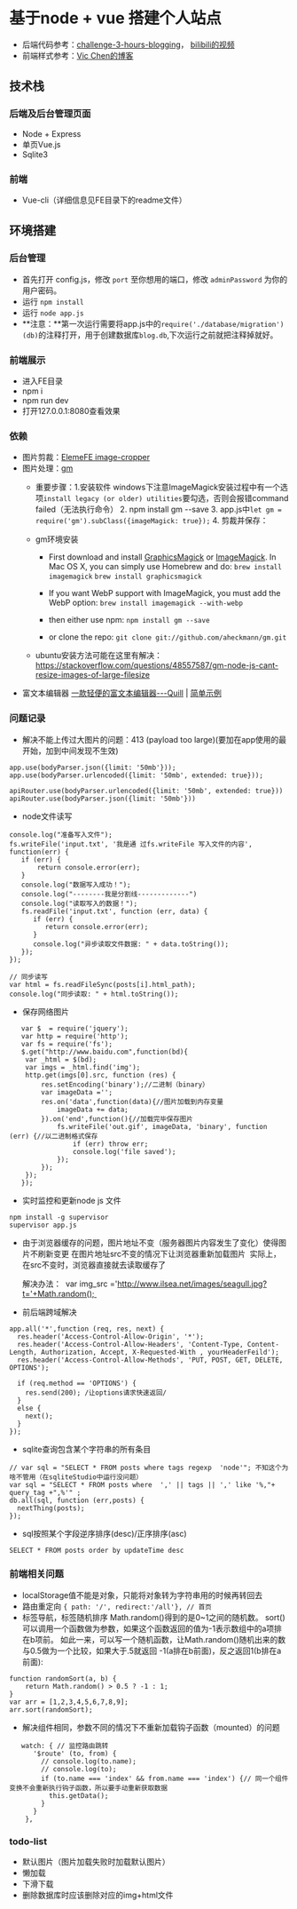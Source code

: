 # 基于node + vue 搭建个人站点

- 后端代码参考：[challenge-3-hours-blogging](https://github.com/junthehacker/challenge-3-hours-blogging)，
[bilibili的视频](https://www.bilibili.com/video/av18704783?from=search&seid=6901712256634222410)
- 前端样式参考：[Vic Chen的博客](http://www.vicchen.me/giveup_wordpress_and_rewrite_my_blog/)

## 技术栈
### 后端及后台管理页面
- Node + Express
- 单页Vue.js
- Sqlite3
### 前端
- Vue-cli（详细信息见FE目录下的readme文件）


## 环境搭建

### 后台管理
* 首先打开 config.js，修改 `port` 至你想用的端口，修改 `adminPassword` 为你的用户密码。
* 运行 `npm install`
* 运行 `node app.js`
* **注意：**第一次运行需要将app.js中的`require('./database/migration')(db)`的注释打开，用于创建数据库`blog.db`,下次运行之前就把注释掉就好。
### 前端展示
- 进入FE目录
- npm i
- npm run dev
- 打开127.0.0.1:8080查看效果

### 依赖
- 图片剪裁：[ElemeFE image-cropper](http://elemefe.github.io/image-cropper/)
- 图片处理：[gm](http://aheckmann.github.io/gm/docs.html)
  - 重要步骤：1.安装软件 windows下注意ImageMagick安装过程中有一个选项`install legacy (or older) utilities`要勾选，否则会报错command failed（无法执行命令）
    2. npm install gm --save
    3. app.js中`let gm = require('gm').subClass({imageMagick: true});`
    4. 剪裁并保存：
  - gm环境安装
    - First download and install [GraphicsMagick](http://www.graphicsmagick.org/) or [ImageMagick](http://www.imagemagick.org/).
    In Mac OS X, you can simply use Homebrew and do:
    `brew install imagemagick`
    `brew install graphicsmagick`

    - If you want WebP support with ImageMagick, you must add the WebP option:
    `brew install imagemagick --with-webp`

    - then either use npm:
    `npm install gm --save`

    - or clone the repo:
    `git clone git://github.com/aheckmann/gm.git`

  - ubuntu安装方法可能在这里有解决：https://stackoverflow.com/questions/48557587/gm-node-js-cant-resize-images-of-large-filesize
- 富文本编辑器 [一款轻便的富文本编辑器---Quill](https://quilljs.com) | [简单示例](https://blog.csdn.net/St_Sp_En/article/details/79103754)

### 问题记录

- 解决不能上传过大图片的问题：413 (payload too large)(要加在app使用的最开始，加到中间发现不生效)
```
app.use(bodyParser.json({limit: '50mb'}));
app.use(bodyParser.urlencoded({limit: '50mb', extended: true}));
```
```
apiRouter.use(bodyParser.urlencoded({limit: '50mb', extended: true}))
apiRouter.use(bodyParser.json({limit: '50mb'}))
```

- node文件读写
```
console.log("准备写入文件");
fs.writeFile('input.txt', '我是通 过fs.writeFile 写入文件的内容',  function(err) {
   if (err) {
       return console.error(err);
   }
   console.log("数据写入成功！");
   console.log("--------我是分割线-------------")
   console.log("读取写入的数据！");
   fs.readFile('input.txt', function (err, data) {
      if (err) {
         return console.error(err);
      }
      console.log("异步读取文件数据: " + data.toString());
   });
});
```
```
// 同步读写
var html = fs.readFileSync(posts[i].html_path);
console.log("同步读取: " + html.toString());
```

- 保存网络图片
```
   var $  = require('jquery');
   var http = require('http');
   var fs = require('fs');
   $.get("http://www.baidu.com",function(bd){
   	var _html = $(bd);
   	var imgs = _html.find('img');
   	http.get(imgs[0].src, function (res) {
   		res.setEncoding('binary');//二进制（binary）
   		var imageData ='';
   		res.on('data',function(data){//图片加载到内存变量
   			imageData += data;
   		}).on('end',function(){//加载完毕保存图片
   			fs.writeFile('out.gif', imageData, 'binary', function (err) {//以二进制格式保存
   				if (err) throw err;
   				console.log('file saved');
   			});
   		});
   	});
   });
```
- 实时监控和更新node js 文件
```
npm install -g supervisor
supervisor app.js
```

- 由于浏览器缓存的问题，图片地址不变（服务器图片内容发生了变化）使得图片不刷新变更
	在图片地址src不变的情况下让浏览器重新加载图片 
	实际上，在src不变时，浏览器直接就去读取缓存了 

	解决办法： 
	var img_src ='http://www.ilsea.net/images/seagull.jpg?t='+Math.random(); 

- 前后端跨域解决
```
app.all('*',function (req, res, next) {
  res.header('Access-Control-Allow-Origin', '*');
  res.header('Access-Control-Allow-Headers', 'Content-Type, Content-Length, Authorization, Accept, X-Requested-With , yourHeaderFeild');
  res.header('Access-Control-Allow-Methods', 'PUT, POST, GET, DELETE, OPTIONS');

  if (req.method == 'OPTIONS') {
    res.send(200); /让options请求快速返回/
  }
  else {
    next();
  }
});
```
- sqlite查询包含某个字符串的所有条目
```
// var sql = "SELECT * FROM posts where tags regexp  'node'"; 不知这个为啥不管用（在sqliteStudio中运行没问题）
var sql = "SELECT * FROM posts where  ',' || tags || ',' like '%,"+ query_tag +",%'" ;
db.all(sql, function (err,posts) {
  nextThing(posts);
});
```
- sql按照某个字段逆序排序(desc)/正序排序(asc)
```
SELECT * FROM posts order by updateTime desc
```

### 前端相关问题
- localStorage值不能是对象，只能将对象转为字符串用的时候再转回去
- 路由重定向
`{ path: '/', redirect:'/all'}, // 首页`
- 标签导航，标签随机排序
Math.random()得到的是0~1之间的随机数。
sort()可以调用一个函数做为参数，如果这个函数返回的值为-1表示数组中的a项排在b项前。
如此一来，可以写一个随机函数，让Math.random()随机出来的数与0.5做为一个比较，如果大于.5就返回 -1(a排在b前面)，反之返回1(b排在a前面):
```
function randomSort(a, b) {
    return Math.random() > 0.5 ? -1 : 1;
}
var arr = [1,2,3,4,5,6,7,8,9];
arr.sort(randomSort);
```
- 解决组件相同，参数不同的情况下不重新加载钩子函数（mounted）的问题
```
   watch: { // 监控路由跳转
      '$route' (to, from) {
        // console.log(to.name);
        // console.log(to);
        if (to.name === 'index' && from.name === 'index') {// 同一个组件变换不会重新执行钩子函数，所以要手动重新获取数据
          this.getData();
        }
      }
    },
```

### todo-list
- 默认图片（图片加载失败时加载默认图片）
- 懒加载
- 下滑下载
- 删除数据库时应该删除对应的img+html文件